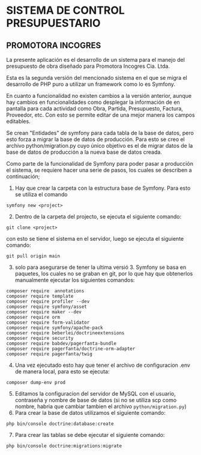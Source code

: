 # SISTEMA DE CONTROL PRESUPUESTARIO

## PROMOTORA INCOGRES

La presente aplicaci&oacute;n es el desarrollo de un sistema para el manejo del presupuesto de obra dise&ntilde;ado para Promotora Incogres Cia. Ltda.

Esta es la segunda versi&oacute;n del mencionado sistema en el que se migra el desarrollo de PHP puro a utilizar un framework como lo es Symfony.

En cuanto a funcionalidad no existen cambios a la versi&oacute;n anterior, aunque hay cambios en funcionalidades como desplegar la informaci&oacute;n de en pantalla para cada actividad como Obra, Partida, Presupuesto, Factura, Proveedor, etc. Con esto se permite editar de una mejor manera los campos editables.

Se crean "Entidades" de symfony para cada tabla de la base de datos, pero esto forza a migrar la base de datos de producci&oacute;n. Para esto se creo el archivo python/migration.py cuyo &uacute;nico objetivo es el de migrar datos de la base de datos de producci&oacute;n a la nueva base de datos creada.

Como parte de la funcionalidad de Symfony para poder pasar a producci&oacute;n el sistema, se requiere hacer una serie de pasos, los cuales se describen a continuaci&oacute;n;

1. Hay que crear la carpeta con la estructura base de Symfony. Para esto se utiliza el comando

```
symfony new <project>
```

2. Dentro de la carpeta del projecto, se ejecuta el siguiente comando:

```
git clone <project>
```

con esto se tiene el sistema en el servidor, luego se ejecuta el siguiente comando:

```
git pull origin main
```

3. solo para asegurarse de tener la ultima versi&oacute; 3. Symfony se basa en paquetes, los cuales no se graban en git, por lo que hay que obtenerlos manualmente ejecutar los siguientes comandos:

```
composer require  annotations
composer require template
composer require profiler --dev
composer require symfony/asset
composer require maker --dev
composer require orm
composer require form-validator
composer require symfony/apache-pack
composer require beberlei/doctrineextensions
composer require security
composer require babdev/pagerfanta-bundle
composer require pagerfanta/doctrine-orm-adapter
composer require pagerfanta/twig
```

4. Una vez ejecutado esto hay que tener el archivo de configuracion .env de manera local, para esto se ejecuta:

```
composer dump-env prod
```

5. Editamos la configuracion del servidor de MySQL con el usuario, contrase&ntilde;a y nombre de base de datos (si no se utiliza scp como nombre, habria que cambiar tambien el archivo `python/migration.py`)
6. Para crear la base de datos utilizamos el siguiente comando:

```
php bin/console doctrine:database:create
```

7. Para crear las tablas se debe ejecutar el siguiente comando:

```
php bin/console doctrine:migrations:migrate
```

